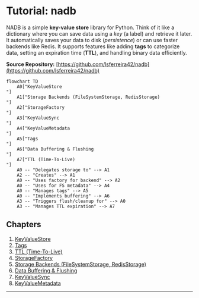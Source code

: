 # Tutorial: nadb

NADB is a simple **key-value store** library for Python. Think of it like a dictionary where you can save data using a *key* (a label) and retrieve it later.
It automatically saves your data to disk (*persistence*) or can use faster backends like Redis.
It supports features like adding **tags** to categorize data, setting an expiration time (**TTL**), and handling binary data efficiently.


**Source Repository:** [https://github.com/lsferreira42/nadb](https://github.com/lsferreira42/nadb)

```mermaid
flowchart TD
    A0["KeyValueStore
"]
    A1["Storage Backends (FileSystemStorage, RedisStorage)
"]
    A2["StorageFactory
"]
    A3["KeyValueSync
"]
    A4["KeyValueMetadata
"]
    A5["Tags
"]
    A6["Data Buffering & Flushing
"]
    A7["TTL (Time-To-Live)
"]
    A0 -- "Delegates storage to" --> A1
    A2 -- "Creates" --> A1
    A0 -- "Uses factory for backend" --> A2
    A0 -- "Uses for FS metadata" --> A4
    A0 -- "Manages tags" --> A5
    A0 -- "Implements buffering" --> A6
    A3 -- "Triggers flush/cleanup for" --> A0
    A3 -- "Manages TTL expiration" --> A7
```

## Chapters

1. [KeyValueStore
](01_keyvaluestore_.md)
2. [Tags
](02_tags_.md)
3. [TTL (Time-To-Live)
](03_ttl__time_to_live__.md)
4. [StorageFactory
](04_storagefactory_.md)
5. [Storage Backends (FileSystemStorage, RedisStorage)
](05_storage_backends__filesystemstorage__redisstorage__.md)
6. [Data Buffering & Flushing
](06_data_buffering___flushing_.md)
7. [KeyValueSync
](07_keyvaluesync_.md)
8. [KeyValueMetadata
](08_keyvaluemetadata_.md)


---
